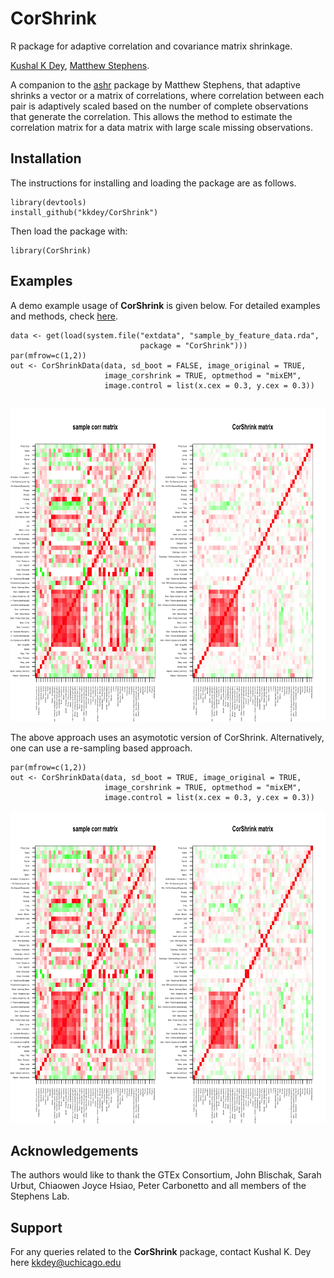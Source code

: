 # CorShrink

R package for adaptive correlation and covariance matrix shrinkage.

[Kushal K Dey](http://kkdey.github.io/), [Matthew Stephens](http://stephenslab.uchicago.edu/).

A companion to the [ashr](https://github.com/stephens999/ashr) package by Matthew Stephens, that adaptive shrinks a vector or a matrix of correlations, where correlation between each pair is adaptively scaled based on the number of complete observations that generate the correlation. This allows the method to estimate the correlation matrix for a data matrix with large scale missing observations. 

## Installation

The instructions for installing and loading the package are as follows.

```
library(devtools)
install_github("kkdey/CorShrink")
```

Then load the package with:

```
library(CorShrink)
```

## Examples 

A demo example usage of **CorShrink** is given below. For detailed examples and methods, check [here](vignettes/corshrink.Rmd). 

```
data <- get(load(system.file("extdata", "sample_by_feature_data.rda",
                             package = "CorShrink")))
par(mfrow=c(1,2))
out <- CorShrinkData(data, sd_boot = FALSE, image_original = TRUE, 
                     image_corshrink = TRUE, optmethod = "mixEM",
                     image.control = list(x.cex = 0.3, y.cex = 0.3))                             
                             
```
<img src="vignettes/test/plot1.png" alt="Structure Plot" height="500" width="1000">


The above approach uses an asymototic version of CorShrink. Alternatively, one can use a re-sampling based approach.

```
par(mfrow=c(1,2))
out <- CorShrinkData(data, sd_boot = TRUE, image_original = TRUE, 
                     image_corshrink = TRUE, optmethod = "mixEM",
                     image.control = list(x.cex = 0.3, y.cex = 0.3))
```

<img src="vignettes/test/plot2.png" alt="Structure Plot" height="500" width="1000">

## Acknowledgements

The authors would like to thank the GTEx Consortium, John Blischak, Sarah Urbut, Chiaowen Joyce Hsiao, Peter Carbonetto and all members of the Stephens Lab. 

## Support

For any queries related to the **CorShrink** package, contact Kushal K. Dey here [kkdey@uchicago.edu](kkdey@uchicago.edu)






